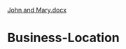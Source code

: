 [John and Mary.docx](https://github.com/gideon525/Business-Location/files/7009434/John.and.Mary.docx)
# Business-Location
